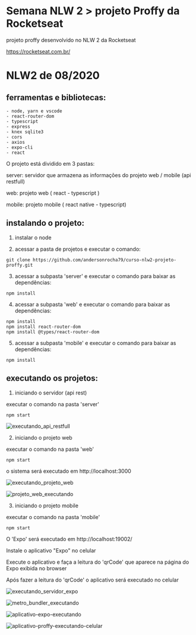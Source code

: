 # Semana NLW 2 > projeto Proffy da Rocketseat

projeto proffy desenvolvido no NLW 2 da Rocketseat

https://rocketseat.com.br/

# NLW2 de 08/2020

## ferramentas e bibliotecas:
```
- node, yarn e vscode
- react-router-dom
- typescript
- express
- knex sqlite3	
- cors
- axios
- expo-cli
- react
```

O projeto está dividido em 3 pastas:

server: servidor que armazena as informações do projeto web / mobile (api restfull)

web: projeto web ( react - typescript )

mobile: projeto mobile ( react native - typescript)


## instalando o projeto:

1. instalar o node

2. acessar a pasta de projetos e executar o comando:

  ```
  git clone https://github.com/andersonrocha79/curso-nlw2-projeto-proffy.git
  ```

3. acessar a subpasta 'server' e executar o comando para baixar as dependências:

  ```
  npm install
  ```

4. acessar a subpasta 'web' e executar o comando para baixar as dependências:

  ```
  npm install
  npm install react-router-dom
  npm install @types/react-router-dom
  ```

5. acessar a subpasta 'mobile' e executar o comando para baixar as dependências:
  ```
  npm install
  ```

## executando os projetos:

1. iniciando o servidor (api rest)

  executar o comando na pasta 'server'
  
  ```
  npm start
  ```
  
  ![executando_api_restfull](https://user-images.githubusercontent.com/59916650/91672281-f9681a80-eb03-11ea-8b56-972b8b29a403.png)
  
  
2. iniciando o projeto web

  executar o comando na pasta 'web'
  
  ```
  npm start  
  ```
  o sistema será executado em http://localhost:3000
  
  ![executando_projeto_web](https://user-images.githubusercontent.com/59916650/91672323-46e48780-eb04-11ea-9480-237274e4bf15.png)

  ![projeto_web_executando](https://user-images.githubusercontent.com/59916650/91672355-6bd8fa80-eb04-11ea-8f70-ad1583b27351.png)


3. iniciando o projeto mobile

  executar o comando na pasta 'mobile'
  ```
  npm start  
  ```
  O 'Expo' será executado em http://localhost:19002/
  
  Instale o aplicativo "Expo" no celular
  
  Execute o aplicativo e faça a leitura do 'qrCode' que aparece na página do Expo exibida no browser
  
  Após fazer a leitura do 'qrCode' o aplicativo será executado no celular
  
  
  ![executando_servidor_expo](https://user-images.githubusercontent.com/59916650/91672399-b3f81d00-eb04-11ea-96de-dec90e9e5cdf.png)

  ![metro_bundler_executando](https://user-images.githubusercontent.com/59916650/91672418-d68a3600-eb04-11ea-81c3-670bba976596.png)
  
  ![aplicativo-expo-executando](https://user-images.githubusercontent.com/59916650/91672483-51ebe780-eb05-11ea-91bb-972daa50e6aa.png)

  ![aplicativo-proffy-executando-celular](https://user-images.githubusercontent.com/59916650/91672486-59ab8c00-eb05-11ea-8704-76372968951d.png)


 
